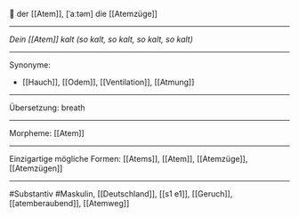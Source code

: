 🔵 der [[Atem]], [ˈaːtəm]
die [[Atemzüge]]


---
*Dein [[Atem]] kalt (so kalt, so kalt, so kalt, so kalt)*  



---
Synonyme:
- [[Hauch]], [[Odem]], [[Ventilation]], [[Atmung]]

---
Übersetzung: breath

---
Morpheme:
[[Atem]]

---
Einzigartige mögliche Formen: [[Atems]], [[Atem]], [[Atemzüge]], [[Atemzügen]]

---
#Substantiv #Maskulin, [[Deutschland]], [[s1 e1]], [[Geruch]], [[atemberaubend]], [[Atemweg]]